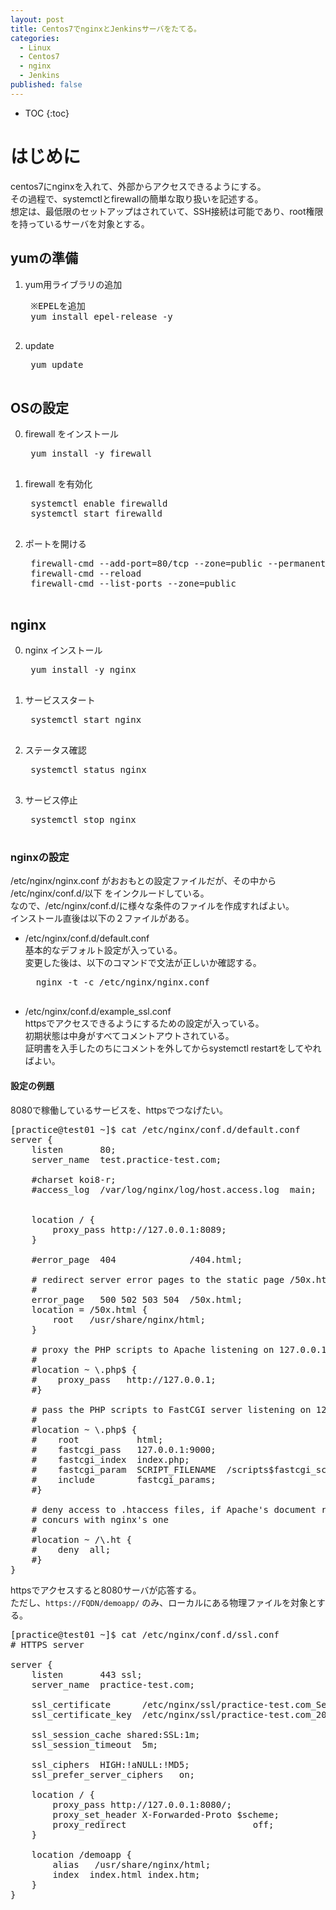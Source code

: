 ```yaml
---
layout: post
title: Centos7でnginxとJenkinsサーバをたてる。
categories:
  - Linux
  - Centos7
  - nginx
  - Jenkins
published: false
---
```


* TOC
{:toc}

# はじめに

centos7にnginxを入れて、外部からアクセスできるようにする。  
その過程で、systemctlとfirewallの簡単な取り扱いを記述する。  
想定は、最低限のセットアップはされていて、SSH接続は可能であり、root権限を持っているサーバを対象とする。

## yumの準備

1. yum用ライブラリの追加  
    <pre>
    ※EPELを追加
    yum install epel-release -y
    </pre>  
2. update  
    <pre>
    yum update
    </pre>

## OSの設定  
0. firewall をインストール
    <pre>
    yum install -y firewall
    </pre>
1. firewall を有効化  
    <pre>
    systemctl enable firewalld
    systemctl start firewalld
    </pre>
2. ポートを開ける  
    <pre>
    firewall-cmd --add-port=80/tcp --zone=public --permanent
    firewall-cmd --reload
    firewall-cmd --list-ports --zone=public
    </pre>

## nginx

0. nginx インストール

    <pre>
    yum install -y nginx
    </pre>

1. サービススタート  

    <pre>
    systemctl start nginx
    </pre>

2. ステータス確認

    <pre>
    systemctl status nginx
    </pre>

3. サービス停止
    <pre>
    systemctl stop nginx
    </pre>

### nginxの設定

/etc/nginx/nginx.conf がおおもとの設定ファイルだが、その中から /etc/nginx/conf.d/以下 をインクルードしている。  
なので、/etc/nginx/conf.d/に様々な条件のファイルを作成すればよい。  
インストール直後は以下の２ファイルがある。

* /etc/nginx/conf.d/default.conf  
    基本的なデフォルト設定が入っている。  
    変更した後は、以下のコマンドで文法が正しいか確認する。  
    <pre>
    nginx -t -c /etc/nginx/nginx.conf
    </pre>

* /etc/nginx/conf.d/example_ssl.conf  
    httpsでアクセスできるようにするための設定が入っている。  
    初期状態は中身がすべてコメントアウトされている。  
    証明書を入手したのちにコメントを外してからsystemctl restartをしてやればよい。  

#### 設定の例題
8080で稼働しているサービスを、httpsでつなげたい。

<pre>
[practice@test01 ~]$ cat /etc/nginx/conf.d/default.conf
server {
    listen       80;
    server_name  test.practice-test.com;

    #charset koi8-r;
    #access_log  /var/log/nginx/log/host.access.log  main;


    location / {
        proxy_pass http://127.0.0.1:8089;
    }

    #error_page  404              /404.html;

    # redirect server error pages to the static page /50x.html
    #
    error_page   500 502 503 504  /50x.html;
    location = /50x.html {
        root   /usr/share/nginx/html;
    }

    # proxy the PHP scripts to Apache listening on 127.0.0.1:80
    #
    #location ~ \.php$ {
    #    proxy_pass   http://127.0.0.1;
    #}

    # pass the PHP scripts to FastCGI server listening on 127.0.0.1:9000
    #
    #location ~ \.php$ {
    #    root           html;
    #    fastcgi_pass   127.0.0.1:9000;
    #    fastcgi_index  index.php;
    #    fastcgi_param  SCRIPT_FILENAME  /scripts$fastcgi_script_name;
    #    include        fastcgi_params;
    #}

    # deny access to .htaccess files, if Apache's document root
    # concurs with nginx's one
    #
    #location ~ /\.ht {
    #    deny  all;
    #}
}
</pre>

httpsでアクセスすると8080サーバが応答する。  
ただし、`https://FQDN/demoapp/` のみ、ローカルにある物理ファイルを対象とする。  

<pre>
[practice@test01 ~]$ cat /etc/nginx/conf.d/ssl.conf
# HTTPS server

server {
    listen       443 ssl;
    server_name  practice-test.com;

    ssl_certificate      /etc/nginx/ssl/practice-test.com_ServerCA_2016.crt;
    ssl_certificate_key  /etc/nginx/ssl/practice-test.com_2016.key;

    ssl_session_cache shared:SSL:1m;
    ssl_session_timeout  5m;

    ssl_ciphers  HIGH:!aNULL:!MD5;
    ssl_prefer_server_ciphers   on;

    location / {
        proxy_pass http://127.0.0.1:8080/;
        proxy_set_header X-Forwarded-Proto $scheme;
        proxy_redirect                        off;
    }

    location /demoapp {
        alias   /usr/share/nginx/html;
        index  index.html index.htm;
    }
}
</pre>
